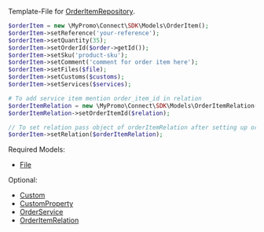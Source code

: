 Template-File for [OrderItemRepository][OrderItemRepository].

```php
$orderItem = new \MyPromo\Connect\SDK\Models\OrderItem();
$orderItem->setReference('your-reference');
$orderItem->setQuantity(35);
$orderItem->setOrderId($order->getId());
$orderItem->setSku('product-sku');
$orderItem->setComment('comment for order item here');
$orderItem->setFiles($file);
$orderItem->setCustoms($customs);
$orderItem->setServices($services);

# To add service item mention order_item_id in relation
$orderItemRelation = new \MyPromo\Connect\SDK\Models\OrderItemRelation();
$orderItemRelation->setOrderItemId($relation);

// To set relation pass object of orderItemRelation after setting up order_item_id which is added previously in order
$orderItem->setRelation($orderItemRelation);
```

Required Models:
- [File][File]

Optional:
- [Custom][Customs]
- [CustomProperty][CustomProperty]
- [OrderService][OrderService]
- [OrderItemRelation][OrderItemRelation]

[File]: File.md
[Customs]: Customs.md
[OrderService]: OrderService.md
[CustomProperty]: CustomProperty.md
[OrderItemRelation]: OrderItemRelation.md
[OrderItemRepository]: ../Repositories/OrderItemRepository.md
